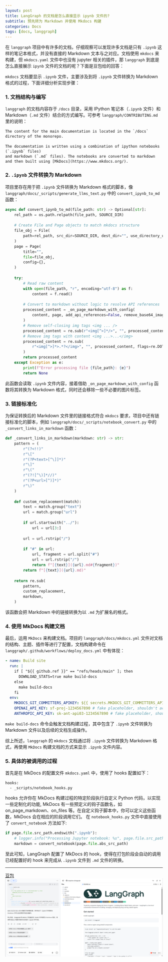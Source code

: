 ```yaml
---
layout: post
title: LangGraph 的文档是怎么直接显示 ipynb 文件的?
subtitle: 预先转为 Markdown 并使用 Mkdocs 构建
categories: Docs
tags: [docs, langgraph]
---
```


在 `langgraph` 项目中有许多的文档，仔细观察可以发现许多文档是只有 `.ipynb` 这样的笔记本格式，并没有直接的 Markdown 文本与之对应。文档使用 `mkdocs` 来构建，但 `mkdocs.yaml` 文件中也没有 jupyter 相关的插件，那 `langgraph` 到底是怎么直接展示 `ipynb` 文件的文档的呢？下面是豆包给的回答：

`mkdocs` 文档要显示 `.ipynb` 文件，主要涉及到将 `.ipynb` 文件转换为 Markdown 格式的过程，下面详细分析实现步骤：

### 1. 文档结构与编写
`langgraph` 的文档内容存于 `/docs` 目录，采用 IPython 笔记本（`.ipynb` 文件）和 Markdown（`.md` 文件）结合的方式编写。可参考 `langgraph/CONTRIBUTING.md` 里的说明：
```
The content for the main documentation is located in the `/docs` directory of the monorepo.

The documentation is written using a combination of ipython notebooks (`.ipynb` files)
and markdown (`.md` files). The notebooks are converted to markdown
and then built using [MkDocs](https://www.mkdocs.org/).
```

### 2. `.ipynb` 文件转换为 Markdown
项目里存在用于把 `.ipynb` 文件转换为 Markdown 格式的脚本，像 `langgraph/docs/_scripts/generate_llms_text.py` 中的 `convert_ipynb_to_md` 函数：
```python
async def convert_ipynb_to_md(file_path: str) -> Optional[str]:
    rel_path = os.path.relpath(file_path, SOURCE_DIR)

    # Create File and Page objects to match mkdocs structure
    file_obj = File(
        path=rel_path, src_dir=SOURCE_DIR, dest_dir="", use_directory_urls=True
    )
    page = Page(
        title="",
        file=file_obj,
        config={},
    )

    try:
        # Read raw content
        with open(file_path, "r", encoding="utf-8") as f:
            content = f.read()

        # Convert to markdown without logic to resolve API references
        processed_content = _on_page_markdown_with_config(
            content, page, add_api_references=False, remove_base64_images=True
        )
        # Remove self-closing img tags <img ... />
        processed_content = re.sub(r"<img[^>]*/>", "", processed_content)
        # Remove img tags with content <img ...>...</img>
        processed_content = re.sub(
            r"<img[^>]*>.*?</img>", "", processed_content, flags=re.DOTALL
        )
        return processed_content
    except Exception as e:
        print(f"Error processing file {file_path}: {e}")
        return None
```
此函数会读取 `.ipynb` 文件内容，接着借助 `_on_page_markdown_with_config` 函数将其转换为 Markdown 格式，同时还会移除一些不必要的图片标签。

### 3. 链接标准化
为保证转换后的 Markdown 文件里的链接格式符合 `mkdocs` 要求，项目中还有链接标准化的脚本，例如 `langgraph/docs/_scripts/notebook_convert.py` 中的 `_convert_links_in_markdown` 函数：
```python
def _convert_links_in_markdown(markdown: str) -> str:
    pattern = (
        r"(?<!!)"
        r"\["
        r"(?P<text>[^\]]*)"
        r"\]"
        r"\("
        r"(?![^\)]*//)"
        r"(?P<url>[^)]*)"
        r"\)"
    )

    def custom_replacement(match):
        text = match.group("text")
        url = match.group("url")

        if url.startswith("../"):
            url = url[3:]

        url = url.rstrip("/")

        if "#" in url:
            url, fragment = url.split("#")
            url = url.rstrip("/")
            return f"[{text}]({url}.md#{fragment})"
        return f"[{text}]({url}.md)"

    return re.sub(
        pattern,
        custom_replacement,
        markdown,
    )
```
该函数会把 Markdown 中的链接转换为以 `.md` 为扩展名的格式。

### 4. 使用 MkDocs 构建文档
最后，运用 `MkDocs` 来构建文档。项目的 `langgraph/docs/mkdocs.yml` 文件对文档的结构、主题、插件等进行了配置，文档构建命令在 `langgraph/.github/workflows/deploy_docs.yml` 中有体现：
```yaml
- name: Build site
  run: |
    if [ "${{ github.ref }}" == "refs/heads/main" ]; then
      DOWNLOAD_STATS=true make build-docs
    else
      make build-docs
    fi
  env:
    MKDOCS_GIT_COMMITTERS_APIKEY: ${{ secrets.MKDOCS_GIT_COMMITTERS_APIKEY }}
    OPENAI_API_KEY: sf-proj-1234567890 # fake placeholder, shouldn't actually be used
    ANTHROPIC_API_KEY: sk-ant-api03-1234567890 # fake placeholder, shouldn't actually be used
```
`make build-docs` 命令会触发文档构建过程，其中包含了 `.ipynb` 文件转换为 Markdown 文件以及后续的文档生成操作。

综上所述，`langgraph` 的 `mkdocs` 文档通过将 `.ipynb` 文件转换为 Markdown 格式，再使用 `MkDocs` 构建文档的方式来显示 `.ipynb` 文件内容。 


### 5. 具体的被调用的过程

首先是在 MkDocs 的配置文件 `mkdocs.yaml` 中，使用了 hooks 配置如下：
```
hooks:
  - _scripts/notebook_hooks.py
```
hooks 允许你在 MkDocs 构建过程的特定阶段执行自定义 Python 代码，以实现一些定制化的功能, MkDocs 有一些预定义的钩子函数名，如 on_page_markdown、on_files 等。在自定义钩子脚本中，你可以定义这些函数，MkDocs 会在相应的阶段调用它们。
在 `notebook_hooks.py` 文件中直接使用了 `convert_notebook` 方法如下:
```python
if page.file.src_path.endswith(".ipynb"):
    # logger.info("Processing Jupyter notebook: %s", page.file.src_path)
    markdown = convert_notebook(page.file.abs_src_path)
```
至此可知，LangGraph 配置了 MkDocs 的 hook，使得在打包阶段会自动的调用已经配置好的 hook 来完成从 `.ipynb` 文件到 `.md` 文件的转换。

---
[豆包](https://www.doubao.com/)
![1748065850876](image/2025-05-24-LangGraph的文档是怎么直接使用ipynb的/1748065850876.png)